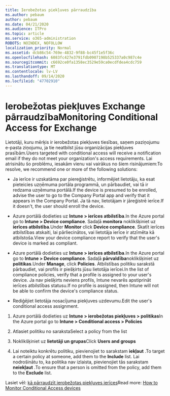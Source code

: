 ```yaml
---
title: Ierobežotas piekļuves pārraudzība
ms.author: pebaum
author: pebaum
ms.date: 04/21/2020
ms.audience: ITPro
ms.topic: article
ms.service: o365-administration
ROBOTS: NOINDEX, NOFOLLOW
localization_priority: Normal
ms.assetid: dcb86c54-769e-4832-9f88-bc45f1e5f36c
ms.openlocfilehash: 6083fc427e3791fdb0907198b525337a0c987c4e
ms.sourcegitcommit: c6692ce0fa1358ec3529e59ca0ecdfdea4cdc759
ms.translationtype: MT
ms.contentlocale: lv-LV
ms.lasthandoff: 09/14/2020
ms.locfileid: "47702910"
---
```

# <a name="monitoring-conditional-access-for-exchange"></a><span data-ttu-id="96f26-102">Ierobežotas piekļuves Exchange pārraudzība</span><span class="sxs-lookup"><span data-stu-id="96f26-102">Monitoring Conditional Access for Exchange</span></span>

<span data-ttu-id="96f26-103">Lietotāji, kuru mērķis ir ierobežotas piekļuves tiesības, saņem paziņojumu e-pasta ziņojumu, ja tie neatbilst jūsu organizācijas piekļuves prasībām.</span><span class="sxs-lookup"><span data-stu-id="96f26-103">Users targeted with conditional access will receive a notification email if they do not meet your organization's access requirements.</span></span> <span data-ttu-id="96f26-104">Lai atrisinātu šo problēmu, iesakām vienu vai vairākus no šiem risinājumiem:</span><span class="sxs-lookup"><span data-stu-id="96f26-104">To resolve, we recommend one or more of the following solutions:</span></span>
  
- <span data-ttu-id="96f26-105">Ja ierīce ir uzskatāma par piereģistrētu, informējiet lietotāju, ka esat pieteicies uzņēmuma portāla programmā, un pārbaudiet, vai tā ir redzama uzņēmuma portālā.</span><span class="sxs-lookup"><span data-stu-id="96f26-105">If the device is presumed to be enrolled, advise the user to go to the Company Portal app and verify that it appears in the Company Portal.</span></span> <span data-ttu-id="96f26-106">Ja tā nav, lietotājam ir jāreģistrē ierīce.</span><span class="sxs-lookup"><span data-stu-id="96f26-106">If it doesn't, the user should enroll the device.</span></span>
    
- <span data-ttu-id="96f26-107">Azure portālā dodieties uz **Intune \> ierīces atbilstība**.</span><span class="sxs-lookup"><span data-stu-id="96f26-107">In the Azure portal go to **Intune \> Device compliance**.</span></span> <span data-ttu-id="96f26-108">Sadaļā **monitora** noklikšķiniet uz **ierīces atbilstība**.</span><span class="sxs-lookup"><span data-stu-id="96f26-108">Under **Monitor** click **Device compliance**.</span></span> <span data-ttu-id="96f26-109">Skatīt ierīces atbilstības atskaiti, lai pārliecinātos, vai lietotāja ierīce ir atzīmēta kā atbilstoša.</span><span class="sxs-lookup"><span data-stu-id="96f26-109">View your device compliance report to verify that the user's device is marked as compliant.</span></span> 
    
- <span data-ttu-id="96f26-110">Azure portālā dodieties uz **Intune \> ierīces atbilstība**.</span><span class="sxs-lookup"><span data-stu-id="96f26-110">In the Azure portal go to **Intune \> Device compliance**.</span></span> <span data-ttu-id="96f26-111">Sadaļā **pārvaldība**noklikšķiniet uz **politikas**.</span><span class="sxs-lookup"><span data-stu-id="96f26-111">Under **Manage**, click **Policies**.</span></span> <span data-ttu-id="96f26-112">Atbilstības politiku sarakstā pārbaudiet, vai profils ir piešķirts jūsu lietotāja ierīcei.</span><span class="sxs-lookup"><span data-stu-id="96f26-112">In the list of compliance policies, verify that a profile is assigned to your user's device.</span></span> <span data-ttu-id="96f26-113">Ja nav piešķirts neviens profils, Intune nevarēs apstiprināt ierīces atbilstības statusu.</span><span class="sxs-lookup"><span data-stu-id="96f26-113">If no profile is assigned, then Intune will not be able to confirm the device's compliance status.</span></span> 
    
- <span data-ttu-id="96f26-114">Rediģējiet lietotāja nosacījuma piekļuves uzdevumu.</span><span class="sxs-lookup"><span data-stu-id="96f26-114">Edit the user's conditional access assignment.</span></span>
    
1. <span data-ttu-id="96f26-115">Azure portālā dodieties uz **Intune \> ierobežotas piekļuves \> politikas**</span><span class="sxs-lookup"><span data-stu-id="96f26-115">In the Azure portal go to **Intune \> Conditional access \> Policies**</span></span>
    
2. <span data-ttu-id="96f26-116">Atlasiet politiku no saraksta</span><span class="sxs-lookup"><span data-stu-id="96f26-116">Select a policy from the list</span></span>
    
3. <span data-ttu-id="96f26-117">Noklikšķiniet uz **lietotāji un grupas**</span><span class="sxs-lookup"><span data-stu-id="96f26-117">Click **Users and groups**</span></span>
    
4. <span data-ttu-id="96f26-118">Lai noteiktu konkrētu politiku, pievienojiet to sarakstam **iekļaut** .</span><span class="sxs-lookup"><span data-stu-id="96f26-118">To target a certain policy at someone, add them to the **Include** list.</span></span> <span data-ttu-id="96f26-119">Lai nodrošinātu to, ka politika nav izlaista, pievienojiet tās sarakstam **neiekļaut** .</span><span class="sxs-lookup"><span data-stu-id="96f26-119">To ensure that a person is omitted from the policy, add them to the **Exclude** list.</span></span> 
    
<span data-ttu-id="96f26-120">Lasiet vēl: [kā pārraudzīt ierobežotas piekļuves ierīces](https://docs.microsoft.com/intune/conditional-access-exchange-monitor)</span><span class="sxs-lookup"><span data-stu-id="96f26-120">Read more: [How to Monitor Conditional Access devices](https://docs.microsoft.com/intune/conditional-access-exchange-monitor)</span></span>
  

